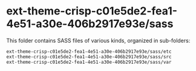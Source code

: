 # ext-theme-crisp-c01e5de2-fea1-4e51-a30e-406b2917e93e/sass

This folder contains SASS files of various kinds, organized in sub-folders:

    ext-theme-crisp-c01e5de2-fea1-4e51-a30e-406b2917e93e/sass/etc
    ext-theme-crisp-c01e5de2-fea1-4e51-a30e-406b2917e93e/sass/src
    ext-theme-crisp-c01e5de2-fea1-4e51-a30e-406b2917e93e/sass/var
